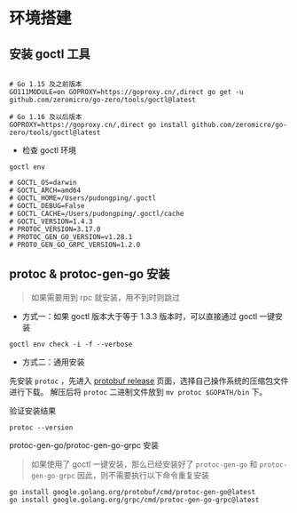 # 环境搭建

## 安装 goctl 工具

```shell

# Go 1.15 及之前版本
GO111MODULE=on GOPROXY=https://goproxy.cn/,direct go get -u github.com/zeromicro/go-zero/tools/goctl@latest

# Go 1.16 及以后版本
GOPROXY=https://goproxy.cn/,direct go install github.com/zeromicro/go-zero/tools/goctl@latest 

```

- 检查 goctl 环境

```shell
goctl env

# GOCTL_OS=darwin
# GOCTL_ARCH=amd64
# GOCTL_HOME=/Users/pudongping/.goctl
# GOCTL_DEBUG=False
# GOCTL_CACHE=/Users/pudongping/.goctl/cache
# GOCTL_VERSION=1.4.3
# PROTOC_VERSION=3.17.0
# PROTOC_GEN_GO_VERSION=v1.28.1
# PROTO_GEN_GO_GRPC_VERSION=1.2.0
```

## protoc & protoc-gen-go 安装

> 如果需要用到 rpc 就安装，用不到时则跳过

- 方式一：如果 goctl 版本大于等于 1.3.3 版本时，可以直接通过 goctl 一键安装

```shell
goctl env check -i -f --verbose
```

- 方式二：通用安装

先安装 `protoc` ，先进入 [protobuf release](https://github.com/protocolbuffers/protobuf/releases) 页面，选择自己操作系统的压缩包文件进行下载。
解压后将 `protoc` 二进制文件放到 `mv protoc $GOPATH/bin` 下。

验证安装结果

```shell
protoc --version
```

protoc-gen-go/protoc-gen-go-grpc 安装

> 如果使用了 goctl 一键安装，那么已经安装好了 `protoc-gen-go` 和 `protoc-gen-go-grpc` 因此，则不需要执行以下命令重复安装

```shell
go install google.golang.org/protobuf/cmd/protoc-gen-go@latest
go install google.golang.org/grpc/cmd/protoc-gen-go-grpc@latest
```